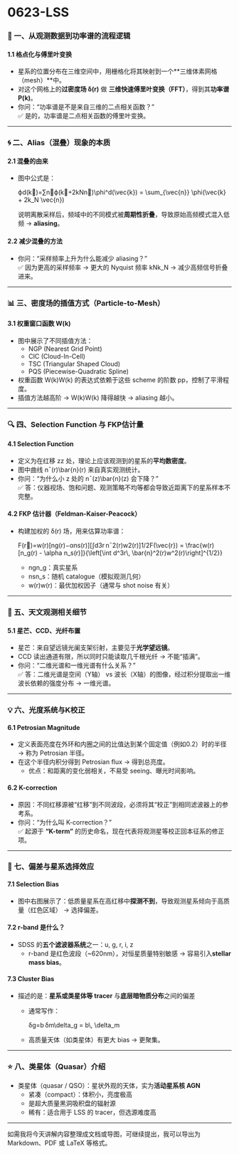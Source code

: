 # 0623-LSS

### 🧭 一、从观测数据到功率谱的流程逻辑

#### 1.1 格点化与傅里叶变换

* 星系的位置分布在三维空间中，用栅格化将其映射到一个\*\*三维体素网格（mesh）\*\*中。
* 对这个网格上的**过密度场 δ(r)** 做 **三维快速傅里叶变换（FFT）**，得到其**功率谱 P(k)**。
* 你问：“功率谱是不是来自三维的二点相关函数？”\
  ✅ 是的，功率谱是二点相关函数的傅里叶变换。

***

### 🌀 二、Alias（混叠）现象的本质

#### 2.1 混叠的由来

*   图中公式是：

    ϕd(k⃗)=∑n⃗ϕ(k⃗+2kNn⃗)\phi^d(\vec{k}) = \sum\_{\vec{n\}} \phi(\vec{k} + 2k\_N \vec{n})

    说明离散采样后，频域中的不同模式被**周期性折叠**，导致原始高频模式混入低频 → **aliasing**。

#### 2.2 减少混叠的方法

* 你问：“采样频率上升为什么能减少 aliasing？”\
  ✅ 因为更高的采样频率 → 更大的 Nyquist 频率 kNk\_N → 减少高频信号折叠进来。

***

### 📊 三、密度场的插值方式（Particle-to-Mesh）

#### 3.1 权重窗口函数 W(k)

* 图中展示了不同插值方法：
  * NGP (Nearest Grid Point)
  * CIC (Cloud-In-Cell)
  * TSC (Triangular Shaped Cloud)
  * PQS (Piecewise-Quadratic Spline)
* 权重函数 W(k)W(k) 的表达式依赖于这些 scheme 的阶数 pp，控制了平滑程度。
* 插值方法越高阶 → W(k)W(k) 降得越快 → aliasing 越小。

***

### 🔍 四、Selection Function 与 FKP估计量

#### 4.1 Selection Function

* 定义为在红移 zz 处，理论上应该观测到的星系的**平均数密度**。
* 图中曲线 nˉ(r)\bar{n}(r) 来自真实观测统计。
* 你问：“为什么小 z 处的 nˉ(z)\bar{n}(z) 会下降？”\
  ✅ 答：仪器视场、饱和问题、观测策略不均等都会导致近距离下的星系样本不完整。

#### 4.2 FKP 估计器（Feldman-Kaiser-Peacock）

*   构建加权的 δ(r) 场，用来估算功率谱：

    F(r⃗)=w(r)\[ng(r)−αns(r)]\[∫d3r nˉ2(r)w2(r)]1/2F(\vec{r}) = \frac{w(r)\[n\_g(r) - \alpha n\_s(r)]}{\left\[\int d^3r\\, \bar{n}^2(r)w^2(r)\right]^{1/2\}}

    * ngn\_g：真实星系
    * nsn\_s：随机 catalogue（模拟观测几何）
    * w(r)w(r)：最优加权因子（通常与 shot noise 有关）

***

### 🌠 五、天文观测相关细节

#### 5.1 星芒、CCD、光纤布置

* 星芒：来自望远镜光阑支架衍射，主要见于**光学望远镜**。
* CCD 读出通道有限，所以同时只能读取几千根光纤 → 不能“插满”。
* 你问：“二维光谱和一维光谱有什么关系？”\
  ✅ 答：二维光谱是空间（Y轴） vs 波长（X轴）的图像，经过积分提取出一维波长依赖的强度分布 → 一维光谱。

***

### 💡 六、光度系统与K校正

#### 6.1 Petrosian Magnitude

* 定义表面亮度在外环和内圈之间的比值达到某个固定值（例如0.2）时的半径 → 称为 Petrosian 半径。
* 在这个半径内积分得到 Petrosian flux → 得到总亮度。
  * 优点：和距离的变化弱相关，不易受 seeing、曝光时间影响。

#### 6.2 K-correction

* 原因：不同红移源被“红移”到不同波段，必须将其“校正”到相同滤波器上的参考系。
* 你问：“为什么叫 K-correction？”\
  ✅ 起源于 **“K-term”** 的历史命名，现在代表将观测星等校正回本征系的修正项。

***

### 🎯 七、偏差与星系选择效应

#### 7.1 Selection Bias

* 图中右图展示了：低质量星系在高红移中**探测不到**，导致观测星系倾向于高质量（红色区域） → 选择偏差。

#### 7.2 r-band 是什么？

* SDSS 的**五个滤波器系统**之一：u, g, r, i, z
  * r-band 是红色波段（\~620nm），对恒星质量特别敏感 → 容易引入**stellar mass bias**。

#### 7.3 Cluster Bias

* 描述的是：**星系或类星体等 tracer** 与**底层暗物质分布**之间的偏差
  *   通常写作：

      δg=b δm\delta\_g = b\\, \delta\_m
  * 高质量天体（如类星体）有更大 bias → 更聚集。

***

### ⭐ 八、类星体（Quasar）介绍

* 类星体（quasar / QSO）：星状外观的天体，实为**活动星系核 AGN**
  * 紧凑（compact）：体积小，亮度极高
  * 是超大质量黑洞吸积盘的辐射源
  * 稀有：适合用于 LSS 的 tracer，但选源难度高

***

如需我将今天讲解内容整理成文档或导图，可继续提出，我可以导出为 Markdown、PDF 或 LaTeX 等格式。
